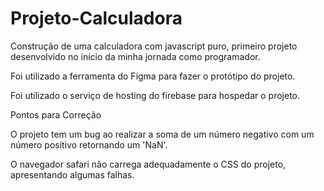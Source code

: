 # Projeto-Calculadora

Construção de uma calculadora com javascript puro, primeiro projeto desenvolvido no início da minha jornada como programador.

Foi utilizado a ferramenta do Figma para fazer o protótipo do projeto.

Foi utilizado o serviço de hosting do firebase para hospedar o projeto.


Pontos para Correção

O projeto tem um bug ao realizar a soma de um número negativo com um número positivo retornando um 'NaN'.

O navegador safari não carrega adequadamente o CSS do projeto, apresentando algumas falhas.

